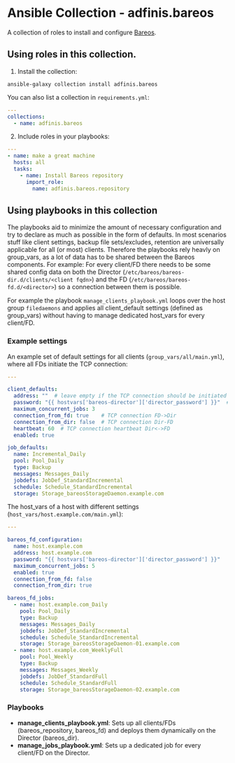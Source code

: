 # Ansible Collection - adfinis.bareos

A collection of roles to install and configure [Bareos](https://www.bareos.com).

## Using roles in this collection.

1. Install the collection:

```shell
ansible-galaxy collection install adfinis.bareos
```

You can also list a collection in `requirements.yml`:

```yaml
---
collections:
  - name: adfinis.bareos
```

2. Include roles in your playbooks:

```yaml
---
- name: make a great machine
  hosts: all
  tasks:
    - name: Install Bareos repository
      import_role:
        name: adfinis.bareos.repository
```

## Using playbooks in this collection

The playbooks aid to minimize the amount of necessary configuration and try to declare as much as possible in the form of defaults. In most scenarios stuff like client settings, backup file sets/excludes, retention are universally applicable for all (or most) clients.
Therefore the playbooks rely heavly on group_vars, as a lot of data has to be shared between the Bareos components.
For example: For every client/FD there needs to be some shared config data on both the Director (`/etc/bareos/bareos-dir.d/clients/<client fqdn>`) and the FD (`/etc/bareos/bareos-fd.d/<director>`) so a connection between them is possible.

For example the playbook `manage_clients_playbook.yml` loops over the host group `filedaemons` and applies all client_default settings (defined as group_vars) without having to manage dedicated host_vars for every client/FD.

### Example settings

An example set of default settings for all clients (`group_vars/all/main.yml`), where all FDs initiate the TCP connection:

```yaml
---

client_defaults:
  address: ""  # leave empty if the TCP connection should be initiated by the FD and not the Director
  password: "{{ hostvars['bareos-director']['director_password'] }}"  # host_vars/bareos-director/vault.yml
  maximum_concurrent_jobs: 3
  connection_from_fd: true    # TCP connection FD->Dir
  connection_from_dir: false  # TCP connection Dir-FD
  heartbeat: 60  # TCP connection heartbeat Dir<->FD
  enabled: true

job_defaults:
  name: Incremental_Daily
  pool: Pool_Daily
  type: Backup
  messages: Messages_Daily
  jobdefs: JobDef_StandardIncremental
  schedule: Schedule_StandardIncremental
  storage: Storage_bareosStorageDaemon.example.com
```

The host_vars of a host with different settings (`host_vars/host.example.com/main.yml`):
```yaml
---

bareos_fd_configuration:
  name: host.example.com
  address: host.example.com
  password: "{{ hostvars['bareos-director']['director_password'] }}"
  maximum_concurrent_jobs: 5
  enabled: true
  connection_from_fd: false
  connection_from_dir: true

bareos_fd_jobs:
  - name: host.example.com_Daily
    pool: Pool_Daily
    type: Backup
    messages: Messages_Daily
    jobdefs: JobDef_StandardIncremental
    schedule: Schedule_StandardIncremental
    storage: Storage_bareosStorageDaemon-01.example.com
  - name: host.example.com_WeeklyFull
    pool: Pool_Weekly
    type: Backup
    messages: Messages_Weekly
    jobdefs: JobDef_StandardFull
    schedule: Schedule_StandardFull
    storage: Storage_bareosStorageDaemon-02.example.com
```

### Playbooks
* **manage_clients_playbook.yml**: Sets up all clients/FDs (bareos_repository, bareos_fd) and deploys them dynamically on the Director (bareos_dir).
* **manage_jobs_playbook.yml**: Sets up a dedicated job for every client/FD on the Director.
